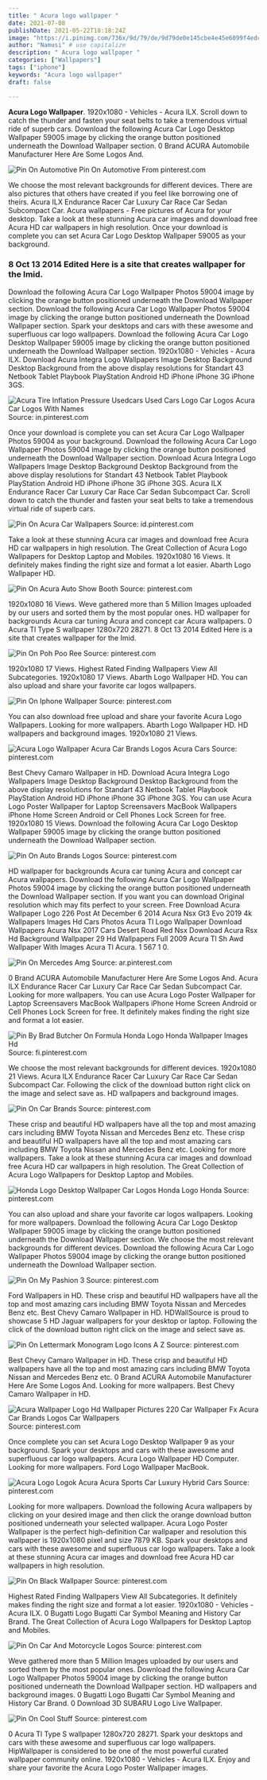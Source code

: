 ```yaml
---
title: " Acura logo wallpaper "
date: 2021-07-08
publishDate: 2021-05-22T18:18:24Z
image: "https://i.pinimg.com/736x/9d/79/de/9d79de0e145cbe4e45e6099f4edcc08c.jpg"
author: "Namusi" # use capitalize
description: " Acura logo wallpaper "
categories: ["Wallpapers"]
tags: ["iphone"]
keywords: "Acura logo wallpaper"
draft: false

---
```



**Acura Logo Wallpaper**. 1920x1080 - Vehicles - Acura ILX. Scroll down to catch the thunder and fasten your seat belts to take a tremendous virtual ride of superb cars. Download the following Acura Car Logo Desktop Wallpaper 59005 image by clicking the orange button positioned underneath the Download Wallpaper section. 0 Brand ACURA Automobile Manufacturer Here Are Some Logos And.

![Pin On Automotive](https://i.pinimg.com/originals/73/33/bd/7333bd3a5b5ef620c67114b10ec1f662.jpg "Pin On Automotive")
Pin On Automotive From pinterest.com


We choose the most relevant backgrounds for different devices. There are also pictures that others have created if you feel like borrowing one of theirs. Acura ILX Endurance Racer Car Luxury Car Race Car Sedan Subcompact Car. Acura wallpapers - Free pictures of Acura for your desktop. Take a look at these stunning Acura car images and download free Acura HD car wallpapers in high resolution. Once your download is complete you can set Acura Car Logo Desktop Wallpaper 59005 as your background.

### 8 Oct 13 2014 Edited Here is a site that creates wallpaper for the Imid.

Download the following Acura Car Logo Wallpaper Photos 59004 image by clicking the orange button positioned underneath the Download Wallpaper section. Download the following Acura Car Logo Wallpaper Photos 59004 image by clicking the orange button positioned underneath the Download Wallpaper section. Spark your desktops and cars with these awesome and superfluous car logo wallpapers. Download the following Acura Car Logo Desktop Wallpaper 59005 image by clicking the orange button positioned underneath the Download Wallpaper section. 1920x1080 - Vehicles - Acura ILX. Download Acura Integra Logo Wallpapers Image Desktop Background Desktop Background from the above display resolutions for Standart 43 Netbook Tablet Playbook PlayStation Android HD iPhone iPhone 3G iPhone 3GS.


![Acura Tire Inflation Pressure Usedcars Used Cars Logo Car Logos Acura Car Logos With Names](https://i.pinimg.com/736x/9f/6f/cf/9f6fcff9a681bbf6bba8801bddf1b05d.jpg "Acura Tire Inflation Pressure Usedcars Used Cars Logo Car Logos Acura Car Logos With Names")
Source: in.pinterest.com

Once your download is complete you can set Acura Car Logo Wallpaper Photos 59004 as your background. Download the following Acura Car Logo Wallpaper Photos 59004 image by clicking the orange button positioned underneath the Download Wallpaper section. Download Acura Integra Logo Wallpapers Image Desktop Background Desktop Background from the above display resolutions for Standart 43 Netbook Tablet Playbook PlayStation Android HD iPhone iPhone 3G iPhone 3GS. Acura ILX Endurance Racer Car Luxury Car Race Car Sedan Subcompact Car. Scroll down to catch the thunder and fasten your seat belts to take a tremendous virtual ride of superb cars.

![Pin On Acura Car Wallpapers](https://i.pinimg.com/originals/42/70/00/427000ca76b6b2ad89bae54292bac946.jpg "Pin On Acura Car Wallpapers")
Source: id.pinterest.com

Take a look at these stunning Acura car images and download free Acura HD car wallpapers in high resolution. The Great Collection of Acura Logo Wallpapers for Desktop Laptop and Mobiles. 1920x1080 16 Views. It definitely makes finding the right size and format a lot easier. Abarth Logo Wallpaper HD.

![Pin On Acura Auto Show Booth](https://i.pinimg.com/originals/0c/ab/d3/0cabd35b093a4b6c4ecd600fcd4d3ed2.png "Pin On Acura Auto Show Booth")
Source: pinterest.com

1920x1080 16 Views. Weve gathered more than 5 Million Images uploaded by our users and sorted them by the most popular ones. HD wallpaper for backgrounds Acura car tuning Acura and concept car Acura wallpapers. 0 Acura Tl Type S wallpaper 1280x720 28271. 8 Oct 13 2014 Edited Here is a site that creates wallpaper for the Imid.

![Pin On Poh Poo Ree](https://i.pinimg.com/originals/ca/29/df/ca29df614a84879c86257a504e06ff0f.png "Pin On Poh Poo Ree")
Source: pinterest.com

1920x1080 17 Views. Highest Rated Finding Wallpapers View All Subcategories. 1920x1080 17 Views. Abarth Logo Wallpaper HD. You can also upload and share your favorite car logos wallpapers.

![Pin On Iphone Wallpaper](https://i.pinimg.com/564x/36/47/1e/36471e34909501e6cfd56e6e69ae7736.jpg "Pin On Iphone Wallpaper")
Source: pinterest.com

You can also download free upload and share your favorite Acura Logo Wallpapers. Looking for more wallpapers. Abarth Logo Wallpaper HD. HD wallpapers and background images. 1920x1080 21 Views.

![Acura Logo Wallpaper Acura Car Brands Logos Acura Cars](https://i.pinimg.com/originals/9d/a9/cd/9da9cd29465c57dc285b6c3b36eb7b06.jpg "Acura Logo Wallpaper Acura Car Brands Logos Acura Cars")
Source: pinterest.com

Best Chevy Camaro Wallpaper in HD. Download Acura Integra Logo Wallpapers Image Desktop Background Desktop Background from the above display resolutions for Standart 43 Netbook Tablet Playbook PlayStation Android HD iPhone iPhone 3G iPhone 3GS. You can use Acura Logo Poster Wallpaper for Laptop Screensavers MacBook Wallpapers iPhone Home Screen Android or Cell Phones Lock Screen for free. 1920x1080 15 Views. Download the following Acura Car Logo Desktop Wallpaper 59005 image by clicking the orange button positioned underneath the Download Wallpaper section.

![Pin On Auto Brands Logos](https://i.pinimg.com/600x315/83/cb/cf/83cbcfea4dbb0c745f454160c880d227.jpg "Pin On Auto Brands Logos")
Source: pinterest.com

HD wallpaper for backgrounds Acura car tuning Acura and concept car Acura wallpapers. Download the following Acura Car Logo Wallpaper Photos 59004 image by clicking the orange button positioned underneath the Download Wallpaper section. If you want you can download Original resolution which may fits perfect to your screen. Free Download Acura Wallpaper Logo 226 Post At December 6 2014 Acura Nsx Gt3 Evo 2019 4k Wallpapers Images Hd Cars Photos Acura Tl Logo Wallpaper Download Wallpapers Acura Nsx 2017 Cars Desert Road Red Nsx Download Acura Rsx Hd Background Wallpaper 29 Hd Wallpapers Full 2009 Acura Tl Sh Awd Wallpaper With Images Acura Tl Acura. 1 567 1 0.

![Pin On Mercedes Amg](https://i.pinimg.com/736x/14/f3/0c/14f30c006c33a959e0a18a79fac7900a.jpg "Pin On Mercedes Amg")
Source: ar.pinterest.com

0 Brand ACURA Automobile Manufacturer Here Are Some Logos And. Acura ILX Endurance Racer Car Luxury Car Race Car Sedan Subcompact Car. Looking for more wallpapers. You can use Acura Logo Poster Wallpaper for Laptop Screensavers MacBook Wallpapers iPhone Home Screen Android or Cell Phones Lock Screen for free. It definitely makes finding the right size and format a lot easier.

![Pin By Brad Butcher On Formula Honda Logo Honda Wallpaper Images Hd](https://i.pinimg.com/originals/b8/23/bd/b823bdfe3a9bd03fe8ddeccecef8dba8.jpg "Pin By Brad Butcher On Formula Honda Logo Honda Wallpaper Images Hd")
Source: fi.pinterest.com

We choose the most relevant backgrounds for different devices. 1920x1080 21 Views. Acura ILX Endurance Racer Car Luxury Car Race Car Sedan Subcompact Car. Following the click of the download button right click on the image and select save as. HD wallpapers and background images.

![Pin On Car Brands](https://i.pinimg.com/originals/09/7a/b9/097ab91d365ba9f4ff7952011f50da57.png "Pin On Car Brands")
Source: pinterest.com

These crisp and beautiful HD wallpapers have all the top and most amazing cars including BMW Toyota Nissan and Mercedes Benz etc. These crisp and beautiful HD wallpapers have all the top and most amazing cars including BMW Toyota Nissan and Mercedes Benz etc. Looking for more wallpapers. Take a look at these stunning Acura car images and download free Acura HD car wallpapers in high resolution. The Great Collection of Acura Logo Wallpapers for Desktop Laptop and Mobiles.

![Honda Logo Desktop Wallpaper Car Logos Honda Logo Honda](https://i.pinimg.com/736x/17/5c/62/175c62ebb7a88e76c99668e7b943fed8.jpg "Honda Logo Desktop Wallpaper Car Logos Honda Logo Honda")
Source: pinterest.com

You can also upload and share your favorite car logos wallpapers. Looking for more wallpapers. Download the following Acura Car Logo Desktop Wallpaper 59005 image by clicking the orange button positioned underneath the Download Wallpaper section. We choose the most relevant backgrounds for different devices. Download the following Acura Car Logo Wallpaper Photos 59004 image by clicking the orange button positioned underneath the Download Wallpaper section.

![Pin On My Pashion 3](https://i.pinimg.com/originals/65/86/e5/6586e57a6ae3ca179b8defe3f8d7e78a.jpg "Pin On My Pashion 3")
Source: pinterest.com

Ford Wallpapers in HD. These crisp and beautiful HD wallpapers have all the top and most amazing cars including BMW Toyota Nissan and Mercedes Benz etc. Best Chevy Camaro Wallpaper in HD. HDWallSource is proud to showcase 5 HD Jaguar wallpapers for your desktop or laptop. Following the click of the download button right click on the image and select save as.

![Pin On Lettermark Monogram Logo Icons A Z](https://i.pinimg.com/originals/32/10/00/321000fcd173a631c77449e540e5d26b.png "Pin On Lettermark Monogram Logo Icons A Z")
Source: pinterest.com

Best Chevy Camaro Wallpaper in HD. These crisp and beautiful HD wallpapers have all the top and most amazing cars including BMW Toyota Nissan and Mercedes Benz etc. 0 Brand ACURA Automobile Manufacturer Here Are Some Logos And. Looking for more wallpapers. Best Chevy Camaro Wallpaper in HD.

![Acura Wallpaper Logo Hd Wallpaper Pictures 220 Car Wallpaper Fx Acura Car Brands Logos Car Wallpapers](https://i.pinimg.com/originals/e5/65/57/e56557253940de23b8c9c2188f01c6d6.jpg "Acura Wallpaper Logo Hd Wallpaper Pictures 220 Car Wallpaper Fx Acura Car Brands Logos Car Wallpapers")
Source: pinterest.com

Once complete you can set Acura Logo Desktop Wallpaper 9 as your background. Spark your desktops and cars with these awesome and superfluous car logo wallpapers. Acura Logo Wallpaper HD Computer. Looking for more wallpapers. Ford Logo Wallpaper MacBook.

![Acura Logo Logok Acura Acura Sports Car Luxury Hybrid Cars](https://i.pinimg.com/originals/44/52/d2/4452d2f60994a13f1d2fbd8b8c428455.png "Acura Logo Logok Acura Acura Sports Car Luxury Hybrid Cars")
Source: pinterest.com

Looking for more wallpapers. Download the following Acura wallpapers by clicking on your desired image and then click the orange download button positioned underneath your selected wallpaper. Acura Logo Poster Wallpaper is the perfect high-definition Car wallpaper and resolution this wallpaper is 1920x1080 pixel and size 7879 KB. Spark your desktops and cars with these awesome and superfluous car logo wallpapers. Take a look at these stunning Acura car images and download free Acura HD car wallpapers in high resolution.

![Pin On Black Wallpaper](https://i.pinimg.com/originals/40/90/54/409054c2dc497fcdbdd693624741dd73.png "Pin On Black Wallpaper")
Source: pinterest.com

Highest Rated Finding Wallpapers View All Subcategories. It definitely makes finding the right size and format a lot easier. 1920x1080 - Vehicles - Acura ILX. 0 Bugatti Logo Bugatti Car Symbol Meaning and History Car Brand. The Great Collection of Acura Logo Wallpapers for Desktop Laptop and Mobiles.

![Pin On Car And Motorcycle Logos](https://i.pinimg.com/originals/7a/7b/ff/7a7bffa14b887004e0477aeed2fc9b45.jpg "Pin On Car And Motorcycle Logos")
Source: pinterest.com

Weve gathered more than 5 Million Images uploaded by our users and sorted them by the most popular ones. Download the following Acura Car Logo Wallpaper Photos 59004 image by clicking the orange button positioned underneath the Download Wallpaper section. HD wallpapers and background images. 0 Bugatti Logo Bugatti Car Symbol Meaning and History Car Brand. 0 Download 3D SUBARU Logo Live Wallpaper.

![Pin On Cool Stuff](https://i.pinimg.com/736x/9d/79/de/9d79de0e145cbe4e45e6099f4edcc08c.jpg "Pin On Cool Stuff")
Source: pinterest.com

0 Acura Tl Type S wallpaper 1280x720 28271. Spark your desktops and cars with these awesome and superfluous car logo wallpapers. HipWallpaper is considered to be one of the most powerful curated wallpaper community online. 1920x1080 - Vehicles - Acura ILX. Enjoy and share your favorite the Acura Logo Poster Wallpaper images.

